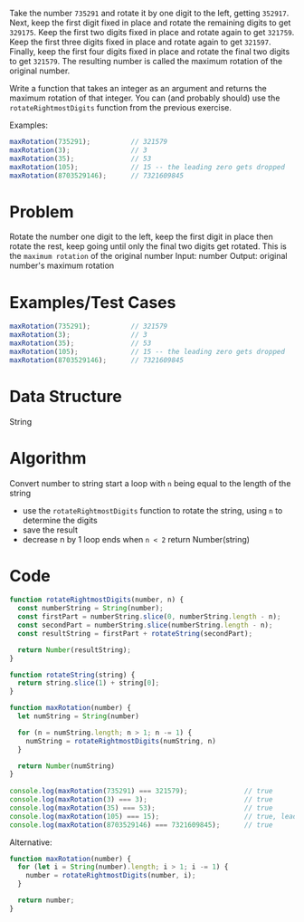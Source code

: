Take the number `735291` and rotate it by one digit to the left, getting `352917`. Next, keep the first digit fixed in place and rotate the remaining digits to get `329175`. Keep the first two digits fixed in place and rotate again to get `321759`. Keep the first three digits fixed in place and rotate again to get `321597`. Finally, keep the first four digits fixed in place and rotate the final two digits to get `321579`. The resulting number is called the maximum rotation of the original number.

Write a function that takes an integer as an argument and returns the maximum rotation of that integer. You can (and probably should) use the `rotateRightmostDigits` function from the previous exercise.

Examples:
```js
maxRotation(735291);          // 321579
maxRotation(3);               // 3
maxRotation(35);              // 53
maxRotation(105);             // 15 -- the leading zero gets dropped
maxRotation(8703529146);      // 7321609845
```

# Problem
Rotate the number one digit to the left, keep the first digit in place then rotate the rest, keep going until only the final two digits get rotated. This is the `maximum rotation` of the original number
Input: number
Output: original number's maximum rotation

# Examples/Test Cases
```js
maxRotation(735291);          // 321579
maxRotation(3);               // 3
maxRotation(35);              // 53
maxRotation(105);             // 15 -- the leading zero gets dropped
maxRotation(8703529146);      // 7321609845
```

# Data Structure
String

# Algorithm
Convert number to string
start a loop with `n` being equal to the length of the string
- use the `rotateRightmostDigits` function to rotate the string, using `n` to determine the digits
- save the result
- decrease n by 1
loop ends when `n < 2`
return Number(string)

# Code
```js
function rotateRightmostDigits(number, n) {
  const numberString = String(number);
  const firstPart = numberString.slice(0, numberString.length - n);
  const secondPart = numberString.slice(numberString.length - n);
  const resultString = firstPart + rotateString(secondPart);

  return Number(resultString);
}

function rotateString(string) {
  return string.slice(1) + string[0];
}

function maxRotation(number) {
  let numString = String(number)

  for (n = numString.length; n > 1; n -= 1) {
    numString = rotateRightmostDigits(numString, n)
  }

  return Number(numString)
}
 
console.log(maxRotation(735291) === 321579);              // true
console.log(maxRotation(3) === 3);                        // true
console.log(maxRotation(35) === 53);                      // true
console.log(maxRotation(105) === 15);                     // true, leading 0 gets dropped
console.log(maxRotation(8703529146) === 7321609845);      // true
```

Alternative:
```js
function maxRotation(number) {
  for (let i = String(number).length; i > 1; i -= 1) {
    number = rotateRightmostDigits(number, i);
  }

  return number;
}
```